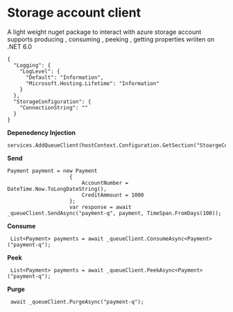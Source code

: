# Storage account client

A light weight nuget package to interact with azure storage account supports producing , consuming , peeking , getting properties wriiten on .NET 6.0

```
{
  "Logging": {
    "LogLevel": {
      "Default": "Information",
      "Microsoft.Hosting.Lifetime": "Information"
    }
  },
  "StorageConfiguration": {
    "ConnectionString": ""
  }
}
```

**Depenedency Injection**
```
services.AddQueueClient(hostContext.Configuration.GetSection("StoargeConfiguration"));

```
**Send**
```
Payment payment = new Payment
                    {
                        AccountNumber = DateTime.Now.ToLongDateString(),
                        CreditAmmount = 1000
                    };
                    var response = await _queueClient.SendAsync("payment-q", payment, TimeSpan.FromDays(100));
```
**Consume**
```
 List<Payment> payments = await _queueClient.ConsumeAsync<Payment>("payment-q");
```
**Peek**
```
 List<Payment> payments = await _queueClient.PeekAsync<Payment>("payment-q");
```
**Purge**
```
 await _queueClient.PurgeAsync("payment-q");
```
        
